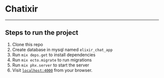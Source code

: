 # Chatixir

---

## Steps to run the project

1. Clone this repo
2. Create database in mysql named `elixir_chat_app`
3. Run `mix deps.get` to install dependencies
4. Run `mix ecto.migrate` to run migrations
5. Run `mix phx.server` to start the server
6. Visit [`localhost:4000`](http://localhost:4000) from your browser.
